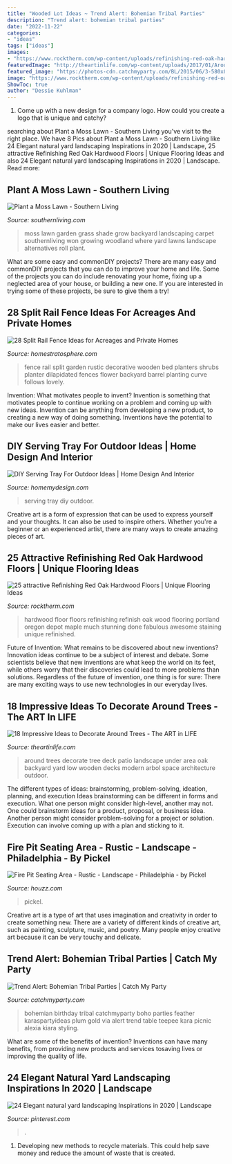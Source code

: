 ```yaml
---
title: "Wooded Lot Ideas ~ Trend Alert: Bohemian Tribal Parties"
description: "Trend alert: bohemian tribal parties"
date: "2022-11-22"
categories:
- "ideas"
tags: ["ideas"]
images:
- "https://www.rocktherm.com/wp-content/uploads/refinishing-red-oak-hardwood-floors-of-how-much-to-refinish-wood-floors-adventures-in-staining-my-red-oak-for-how-much-to-refinish-wood-floors-how-to-diagnose-and-repair-sloping-floors-homea.jpg"
featuredImage: "http://theartinlife.com/wp-content/uploads/2017/01/Around-Trees-5-The-ART-In-LIFE-.jpg"
featured_image: "https://photos-cdn.catchmyparty.com/BL/2015/06/3-580x870.jpg"
image: "https://www.rocktherm.com/wp-content/uploads/refinishing-red-oak-hardwood-floors-of-how-much-to-refinish-wood-floors-adventures-in-staining-my-red-oak-for-how-much-to-refinish-wood-floors-how-to-diagnose-and-repair-sloping-floors-homea.jpg"
ShowToc: true
author: "Dessie Kuhlman"
---
```



1. Come up with a new design for a company logo. How could you create a logo that is unique and catchy?

	

		
searching about Plant a Moss Lawn - Southern Living you've visit to the right place. We have 8 Pics about Plant a Moss Lawn - Southern Living like 24 Elegant natural yard landscaping Inspirations in 2020 | Landscape, 25 attractive Refinishing Red Oak Hardwood Floors | Unique Flooring Ideas and also 24 Elegant natural yard landscaping Inspirations in 2020 | Landscape. Read more:
		
    
## Plant A Moss Lawn - Southern Living

<img loading=lazy src="https://img1.southernliving.timeinc.net/sites/default/files/styles/responsive_etr_gallery_desktop_square/public/image/2012/08/urquardt-moss-lawn/moss-in-shade-x.jpg?itok=amqg4iO2" onerror="this.onerror=null;this.src='https://tse2.mm.bing.net/th?id=OIP.AnZZAC061uAhYsFkH978iAHaHa&amp;pid=15.1';" alt="Plant a Moss Lawn - Southern Living">

_Source: southernliving.com_

>moss lawn garden grass shade grow backyard landscaping carpet southernliving won growing woodland where yard lawns landscape alternatives roll plant. 

	

What are some easy and commonDIY projects?
There are many easy and commonDIY projects that you can do to improve your home and life. Some of the projects you can do include renovating your home, fixing up a neglected area of your house, or building a new one. If you are interested in trying some of these projects, be sure to give them a try!

    
## 28 Split Rail Fence Ideas For Acreages And Private Homes

<img loading=lazy src="https://d31eqxppr3nlos.cloudfront.net/wp-content/uploads/2015/11/23154107/9-split-rail-fence-870x579.jpg" onerror="this.onerror=null;this.src='https://tse4.mm.bing.net/th?id=OIP.TORPb7ffm10x6QS9e3NE0wHaE7&amp;pid=15.1';" alt="28 Split Rail Fence Ideas for Acreages and Private Homes">

_Source: homestratosphere.com_

>fence rail split garden rustic decorative wooden bed planters shrubs planter dilapidated fences flower backyard barrel planting curve follows lovely. 

	

Invention: What motivates people to invent?
Invention is something that motivates people to continue working on a problem and coming up with new ideas. Invention can be anything from developing a new product, to creating a new way of doing something. Inventions have the potential to make our lives easier and better.

    
## DIY Serving Tray For Outdoor Ideas | Home Design And Interior

<img loading=lazy src="http://homemydesign.com/wp-content/uploads/2014/06/DIY-serving-tray-ideas.jpg" onerror="this.onerror=null;this.src='https://tse2.mm.bing.net/th?id=OIP.B4Ttya9VAMkH3pDGuPOOigHaLH&amp;pid=15.1';" alt="DIY Serving Tray For Outdoor Ideas | Home Design And Interior">

_Source: homemydesign.com_

>serving tray diy outdoor. 

	

Creative art is a form of expression that can be used to express yourself and your thoughts. It can also be used to inspire others. Whether you're a beginner or an experienced artist, there are many ways to create amazing pieces of art.

    
## 25 Attractive Refinishing Red Oak Hardwood Floors | Unique Flooring Ideas

<img loading=lazy src="https://www.rocktherm.com/wp-content/uploads/refinishing-red-oak-hardwood-floors-of-how-much-to-refinish-wood-floors-adventures-in-staining-my-red-oak-for-how-much-to-refinish-wood-floors-how-to-diagnose-and-repair-sloping-floors-homea.jpg" onerror="this.onerror=null;this.src='https://tse1.mm.bing.net/th?id=OIP.-e2gOoZJNaIFQiY27l9R4wHaE8&amp;pid=15.1';" alt="25 attractive Refinishing Red Oak Hardwood Floors | Unique Flooring Ideas">

_Source: rocktherm.com_

>hardwood floor floors refinishing refinish oak wood flooring portland oregon depot maple much stunning done fabulous awesome staining unique refinished. 

	

Future of Invention: What remains to be discovered about new inventions?
Innovation ideas continue to be a subject of interest and debate. Some scientists believe that new inventions are what keep the world on its feet, while others worry that their discoveries could lead to more problems than solutions. Regardless of the future of invention, one thing is for sure: There are many exciting ways to use new technologies in our everyday lives.

    
## 18 Impressive Ideas To Decorate Around Trees - The ART In LIFE

<img loading=lazy src="http://theartinlife.com/wp-content/uploads/2017/01/Around-Trees-5-The-ART-In-LIFE-.jpg" onerror="this.onerror=null;this.src='https://tse3.mm.bing.net/th?id=OIP.BHZ0HW_RvZMAVvN543ADWQHaKR&amp;pid=15.1';" alt="18 Impressive Ideas to Decorate Around Trees - The ART in LIFE">

_Source: theartinlife.com_

>around trees decorate tree deck patio landscape under area oak backyard yard low wooden decks modern arbol space architecture outdoor. 

	

The different types of ideas: brainstorming, problem-solving, ideation, planning, and execution
Ideas brainstorming can be different in forms and execution. What one person might consider high-level, another may not. One could brainstorm ideas for a product, proposal, or business idea. Another person might consider problem-solving for a project or solution. Execution can involve coming up with a plan and sticking to it.

    
## Fire Pit Seating Area - Rustic - Landscape - Philadelphia - By Pickel

<img loading=lazy src="https://st.hzcdn.com/simgs/7fb1b73d04b963e1_9-2247/home-design.jpg" onerror="this.onerror=null;this.src='https://tse2.mm.bing.net/th?id=OIP.wfcw0CvNq46MPTxjE_HWPAHaEK&amp;pid=15.1';" alt="Fire Pit Seating Area - Rustic - Landscape - Philadelphia - by Pickel">

_Source: houzz.com_

>pickel. 

	

Creative art is a type of art that uses imagination and creativity in order to create something new. There are a variety of different kinds of creative art, such as painting, sculpture, music, and poetry. Many people enjoy creative art because it can be very touchy and delicate.

    
## Trend Alert: Bohemian Tribal Parties | Catch My Party

<img loading=lazy src="https://photos-cdn.catchmyparty.com/BL/2015/06/3-580x870.jpg" onerror="this.onerror=null;this.src='https://tse3.mm.bing.net/th?id=OIP.NkSvcfcqQgjTiWV5aI7zIgHaLH&amp;pid=15.1';" alt="Trend Alert: Bohemian Tribal Parties | Catch My Party">

_Source: catchmyparty.com_

>bohemian birthday tribal catchmyparty boho parties feather karaspartyideas plum gold via alert trend table teepee kara picnic alexia kiara styling. 

	

What are some of the benefits of invention?
Inventions can have many benefits, from providing new products and services tosaving lives or improving the quality of life.

    
## 24 Elegant Natural Yard Landscaping Inspirations In 2020 | Landscape

<img loading=lazy src="https://i.pinimg.com/736x/b4/51/0d/b4510de61f817d85c5f28a1b38b966c1.jpg" onerror="this.onerror=null;this.src='https://tse3.mm.bing.net/th?id=OIP.g2gOEDBMLHZUItVSXhIZNAHaLK&amp;pid=15.1';" alt="24 Elegant natural yard landscaping Inspirations in 2020 | Landscape">

_Source: pinterest.com_

>. 

	

1. Developing new methods to recycle materials. This could help save money and reduce the amount of waste that is created.

